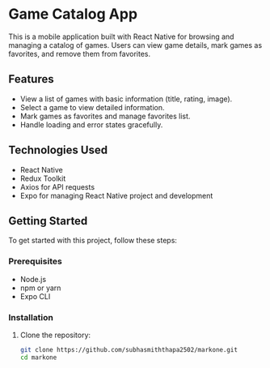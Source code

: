 # Game Catalog App

This is a mobile application built with React Native for browsing and managing a catalog of games. Users can view game details, mark games as favorites, and remove them from favorites.

## Features

- View a list of games with basic information (title, rating, image).
- Select a game to view detailed information.
- Mark games as favorites and manage favorites list.
- Handle loading and error states gracefully.

## Technologies Used

- React Native
- Redux Toolkit
- Axios for API requests
- Expo for managing React Native project and development

## Getting Started

To get started with this project, follow these steps:

### Prerequisites

- Node.js
- npm or yarn
- Expo CLI

### Installation

1. Clone the repository:

   ```bash
   git clone https://github.com/subhasmiththapa2502/markone.git
   cd markone
